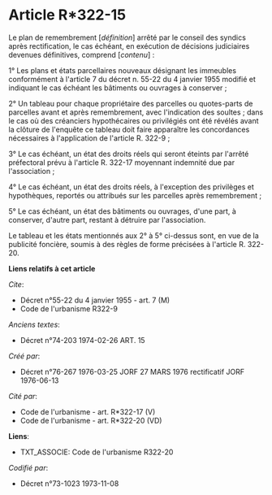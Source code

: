 # Article R*322-15

Le plan de remembrement [*définition*] arrêté par le conseil des syndics après rectification, le cas échéant, en exécution de
décisions judiciaires devenues définitives, comprend [*contenu*] :

1° Les plans et états parcellaires nouveaux désignant les immeubles conformément à l'article 7 du décret n. 55-22 du 4
janvier 1955 modifié et indiquant le cas échéant les bâtiments ou ouvrages à conserver ;

2° Un tableau pour chaque propriétaire des parcelles ou quotes-parts de parcelles avant et après remembrement, avec
l'indication des soultes ; dans le cas où des créanciers hypothécaires ou privilégiés ont été révélés avant la clôture de
l'enquête ce tableau doit faire apparaître les concordances nécessaires à l'application de l'article R. 322-9 ;

3° Le cas échéant, un état des droits réels qui seront éteints par l'arrêté préfectoral prévu à l'article R. 322-17 moyennant
indemnité due par l'association ;

4° Le cas échéant, un état des droits réels, à l'exception des privilèges et hypothèques, reportés ou attribués sur les
parcelles après remembrement ;

5° Le cas échéant, un état des bâtiments ou ouvrages, d'une part, à conserver, d'autre part, restant à détruire par
l'association.

Le tableau et les états mentionnés aux 2° à 5° ci-dessus sont, en vue de la publicité foncière, soumis à des règles de forme
précisées à l'article R. 322-20.

**Liens relatifs à cet article**

_Cite_:

  - Décret n°55-22 du 4 janvier 1955 - art. 7 (M)
  - Code de l'urbanisme R322-9

_Anciens textes_:

  - Décret n°74-203 1974-02-26 ART. 15

_Créé par_:

  - Décret n°76-267 1976-03-25 JORF 27 MARS 1976 rectificatif JORF 1976-06-13

_Cité par_:

  - Code de l'urbanisme - art. R*322-17 (V)
  - Code de l'urbanisme - art. R*322-20 (VD)

**Liens**:

  - TXT_ASSOCIE: Code de l'urbanisme R322-20

_Codifié par_:

  - Décret n°73-1023 1973-11-08
